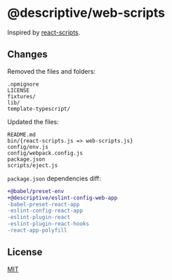 # @descriptive/web-scripts

Inspired by [react-scripts](https://github.com/facebook/create-react-app/tree/v3.4.0/packages/react-scripts).

## Changes

Removed the files and folders:

```
.npmignore
LICENSE
fixtures/
lib/
template-typescript/
```

Updated the files:

```
README.md
bin/{react-scripts.js => web-scripts.js}
config/env.js
config/webpack.config.js
package.json
scripts/eject.js
```

`package.json` dependencies diff:

```diff
+@babel/preset-env
+@descriptive/eslint-config-web-app
-babel-preset-react-app
-eslint-config-react-app
-eslint-plugin-react
-eslint-plugin-react-hooks
-react-app-polyfill
```

## License

[MIT](https://github.com/facebook/create-react-app/blob/v3.4.0/packages/react-scripts/LICENSE)
